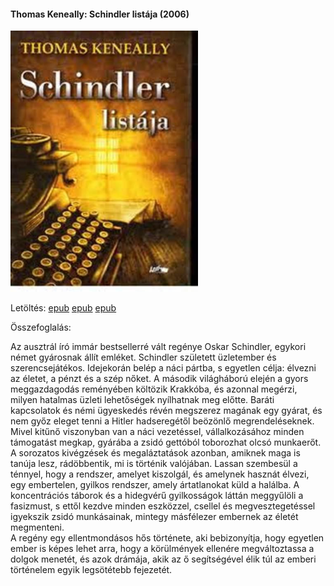 #### <a name="id_318">Thomas Keneally: Schindler listája (2006)</a>
<img src="https://github.com/BercziSandor/calibre_lib/raw/main/Keneally%2C%20Thomas/Schindler%20listaja%20%28318%29/cover.jpg" alt="cover" width="300"/>

Letöltés: [epub](https://github.com/BercziSandor/calibre_lib/raw/main/Keneally%2C%20Thomas/Schindler%20listaja%20%28318%29/Schindler%20listaja%20-%20Keneally%2C%20Thomas%20%28Case%20Conflict%29.epub) 
 [epub](https://github.com/BercziSandor/calibre_lib/raw/main/Keneally%2C%20Thomas/Schindler%20listaja%20%28318%29/Schindler%20listaja%20-%20Keneally%2C%20Thomas.epub) 
 [epub](https://github.com/BercziSandor/calibre_lib/raw/main/Keneally%2C%20Thomas/Schindler%20listaja%20%28318%29/Schindler%20listaja%20-%20Thomas%20Keneally.epub)

Összefoglalás:
<div>
<p>Az ​ausztrál író immár bestsellerré vált regénye Oskar Schindler, egykori német gyárosnak állít emléket. Schindler született üzletember és szerencsejátékos. Idejekorán belép a náci pártba, s egyetlen célja: élvezni az életet, a pénzt és a szép nőket. A második világháború elején a gyors meggazdagodás reményében költözik Krakkóba, és azonnal megérzi, milyen hatalmas üzleti lehetőségek nyílhatnak meg előtte. Baráti kapcsolatok és némi ügyeskedés révén megszerez magának egy gyárat, és nem győz eleget tenni a Hitler hadseregétől beözönlő megrendeléseknek. Mivel kitűnő viszonyban van a náci vezetéssel, vállalkozásához minden támogatást megkap, gyárába a zsidó gettóból toborozhat olcsó munkaerőt.<br>A sorozatos kivégzések és megaláztatások azonban, amiknek maga is tanúja lesz, rádöbbentik, mi is történik valójában. Lassan szembesül a ténnyel, hogy a rendszer, amelyet kiszolgál, és amelynek hasznát élvezi, egy embertelen, gyilkos rendszer, amely ártatlanokat küld a halálba. A koncentrációs táborok és a hidegvérű gyilkosságok láttán meggyűlöli a fasizmust, s ettől kezdve minden eszközzel, csellel és megvesztegetéssel igyekszik zsidó munkásainak, mintegy másfélezer embernek az életét megmenteni.<br>A regény egy ellentmondásos hős története, aki bebizonyítja, hogy egyetlen ember is képes lehet arra, hogy a körülmények ellenére megváltoztassa a dolgok menetét, és azok drámája, akik az ő segítségével élik túl az emberi történelem egyik legsötétebb fejezetét.</p></div>


